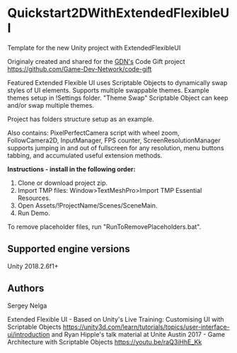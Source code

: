 # Quickstart2DWithExtendedFlexibleUI
Template for the new Unity project with ExtendedFlexibleUI

Originaly created and shared for the [GDN's](https://discord.gg/GDN) Code Gift project https://github.com/Game-Dev-Network/code-gift

Featured Extended Flexible UI uses Scriptable Objects to dynamically swap styles of UI elements. Supports multiple swappable themes. Example themes setup in !Settings folder. "Theme Swap" Scriptable Object can keep and/or swap multiple themes.

Project has folders structure setup as an example.

Also contains: PixelPerfectCamera script with wheel zoom, FollowCamera2D, InputManager, FPS counter, ScreenResolutionManager supports jumping in and out of fullscreen for any resolution, menu buttons tabbing, and accumulated useful extension methods.

**Instructions - install in the following order:**

1. Clone or download project zip.
2. Import TMP files: Window>TextMeshPro>Import TMP Essential Resources.
3. Open Assets/!ProjectName/Scenes/SceneMain.
4. Run Demo.

To remove placeholder files, run "RunToRemovePlaceholders.bat".

## Supported engine versions

Unity 2018.2.6f1+

## Authors

Sergey Nelga

Extended Flexible UI - Based on Unity's Live Training: Customising UI with Scriptable Objects https://unity3d.com/learn/tutorials/topics/user-interface-ui/introduction 
and Ryan Hipple's talk material at Unite Austin 2017 - Game Architecture with Scriptable Objects https://youtu.be/raQ3iHhE_Kk